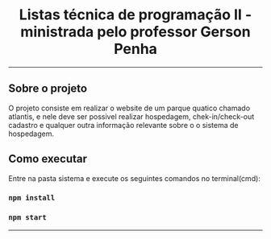 <h1 align="center">Listas técnica de programação II - ministrada pelo professor Gerson Penha </h1>

<hr> 


## Sobre o projeto

O projeto consiste em realizar o website de um parque quatico chamado atlantis, e nele deve ser possivel realizar hospedagem, chek-in/check-out cadastro e qualquer outra informação relevante sobre o o sistema de hospedagem.


## Como executar

Entre na pasta sistema e execute os seguintes comandos no terminal(cmd):

### `npm install`

### `npm start`

<hr>


